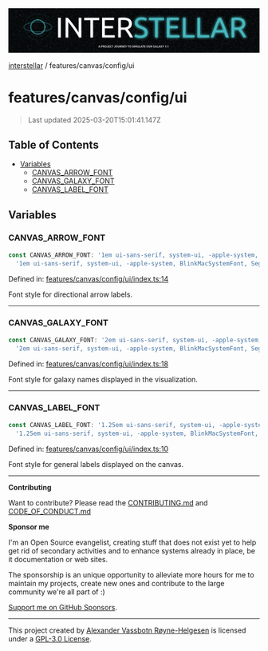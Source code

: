 <div><img alt="SPECCER logo" src="https://raw.githubusercontent.com/phun-ky/interstellar/main/public/interstellar-header.png" style="max-height:120px;"/></div>

[interstellar](../../../README.md) / features/canvas/config/ui

# features/canvas/config/ui

> Last updated 2025-03-20T15:01:41.147Z

## Table of Contents

- [Variables](#variables)
  - [CANVAS_ARROW_FONT](#canvas_arrow_font)
  - [CANVAS_GALAXY_FONT](#canvas_galaxy_font)
  - [CANVAS_LABEL_FONT](#canvas_label_font)

## Variables

### CANVAS_ARROW_FONT

```ts
const CANVAS_ARROW_FONT: '1em ui-sans-serif, system-ui, -apple-system, BlinkMacSystemFont, Segoe UI, Roboto, Helvetica Neue, Arial, Noto Sans, sans-serif' =
  '1em ui-sans-serif, system-ui, -apple-system, BlinkMacSystemFont, Segoe UI, Roboto, Helvetica Neue, Arial, Noto Sans, sans-serif';
```

Defined in:
[features/canvas/config/ui/index.ts:14](https://github.com/phun-ky/interstellar/blob/main/src/features/canvas/config/ui/index.ts#L14)

Font style for directional arrow labels.

---

### CANVAS_GALAXY_FONT

```ts
const CANVAS_GALAXY_FONT: '2em ui-sans-serif, system-ui, -apple-system, BlinkMacSystemFont, Segoe UI, Roboto, Helvetica Neue, Arial, Noto Sans, sans-serif' =
  '2em ui-sans-serif, system-ui, -apple-system, BlinkMacSystemFont, Segoe UI, Roboto, Helvetica Neue, Arial, Noto Sans, sans-serif';
```

Defined in:
[features/canvas/config/ui/index.ts:18](https://github.com/phun-ky/interstellar/blob/main/src/features/canvas/config/ui/index.ts#L18)

Font style for galaxy names displayed in the visualization.

---

### CANVAS_LABEL_FONT

```ts
const CANVAS_LABEL_FONT: '1.25em ui-sans-serif, system-ui, -apple-system, BlinkMacSystemFont, Segoe UI, Roboto, Helvetica Neue, Arial, Noto Sans, sans-serif' =
  '1.25em ui-sans-serif, system-ui, -apple-system, BlinkMacSystemFont, Segoe UI, Roboto, Helvetica Neue, Arial, Noto Sans, sans-serif';
```

Defined in:
[features/canvas/config/ui/index.ts:10](https://github.com/phun-ky/interstellar/blob/main/src/features/canvas/config/ui/index.ts#L10)

Font style for general labels displayed on the canvas.

---

**Contributing**

Want to contribute? Please read the
[CONTRIBUTING.md](https://github.com/phun-ky/interstellar/blob/main/CONTRIBUTING.md)
and
[CODE_OF_CONDUCT.md](https://github.com/phun-ky/interstellar/blob/main/CODE_OF_CONDUCT.md)

**Sponsor me**

I'm an Open Source evangelist, creating stuff that does not exist yet to help
get rid of secondary activities and to enhance systems already in place, be it
documentation or web sites.

The sponsorship is an unique opportunity to alleviate more hours for me to
maintain my projects, create new ones and contribute to the large community
we're all part of :)

[Support me on GitHub Sponsors](https://github.com/sponsors/phun-ky).

---

This project created by [Alexander Vassbotn Røyne-Helgesen](http://phun-ky.net)
is licensed under a
[GPL-3.0 License](https://choosealicense.com/licenses/gpl-3.0/).

